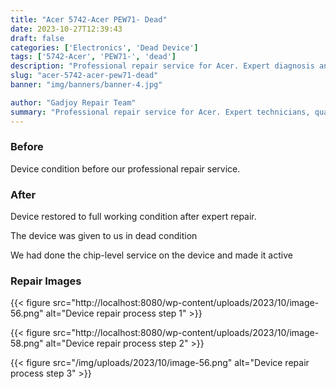 ```yaml
---
title: "Acer 5742-Acer PEW71- Dead"
date: 2023-10-27T12:39:43
draft: false
categories: ['Electronics', 'Dead Device']
tags: ['5742-Acer', 'PEW71-', 'dead']
description: "Professional repair service for Acer. Expert diagnosis and quality repairs in Bangalore."
slug: "acer-5742-acer-pew71-dead"
banner: "img/banners/banner-4.jpg"

author: "Gadjoy Repair Team"
summary: "Professional repair service for Acer. Expert technicians, quality parts, warranty included."
---
```


### Before

Device condition before our professional repair service.

### After

Device restored to full working condition after expert repair.

The device was given to us in dead condition

We had done the chip-level service on the device and made it active

### Repair Images

{{< figure src="http://localhost:8080/wp-content/uploads/2023/10/image-56.png" alt="Device repair process step 1" >}}

{{< figure src="http://localhost:8080/wp-content/uploads/2023/10/image-58.png" alt="Device repair process step 2" >}}

{{< figure src="/img/uploads/2023/10/image-56.png" alt="Device repair process step 3" >}}

